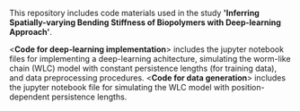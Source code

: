 This repository includes code materials used in the study **'Inferring Spatially-varying Bending Stiffness of Biopolymers with Deep-learning Approach'**.

<**Code for deep-learning implementation**> includes the jupyter notebook files for implementing a deep-learning achitecture, simulating the worm-like chain (WLC) model with constant persistence lengths (for training data), and data preprocessing procedures.
<**Code for data generation**> includes the jupyter notebook file for simulating the WLC model with position-dependent persistence lengths.

